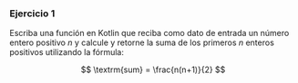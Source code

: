 ### Ejercicio 1

Escriba una función en Kotlin que reciba como dato
de entrada un número entero positivo $n$ y calcule
y retorne la suma de los primeros $n$ enteros positivos
utilizando la fórmula:

$$
\textrm{sum} = \frac{n(n+1)}{2}
$$